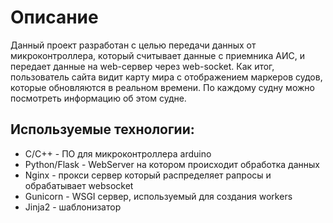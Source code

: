 # Описание
Данный проект разработан с целью передачи данных от микроконтроллера, который считывает данные с приемника АИС, и передает данные на web-сервер через web-socket.
Как итог, пользователь сайта видит карту мира с отображением маркеров судов, которые обновляются в реальном времени.
По каждому судну можно посмотреть информацию об этом судне.
## Используемые технологии:
* C/C++ - ПО для микроконтроллера arduino
* Python/Flask - WebServer на котором происходит обработка данных
* Nginx - прокси сервер который распределяет рапросы и обрабатывает websocket
* Gunicorn - WSGI сервер, используемый для создания workers
* Jinja2 - шаблонизатор

